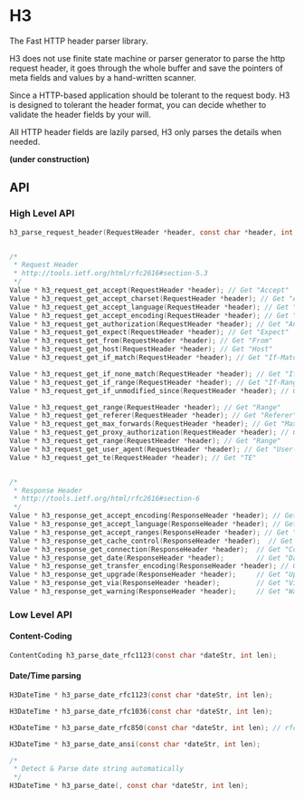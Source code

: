 H3
========

The Fast HTTP header parser library.

H3 does not use finite state machine or parser generator to parse the http request header, it goes through the whole buffer and save the pointers of meta fields and values by a hand-written scanner.

Since a HTTP-based application should be tolerant to the request body. H3 is designed to tolerant the header format, you can decide whether to validate the header fields by your will.

All HTTP header fields are lazily parsed, H3 only parses the details when needed.


**(under construction)**


API
-----

### High Level API

```c
h3_parse_request_header(RequestHeader *header, const char *header, int len);


/*
 * Request Header
 * http://tools.ietf.org/html/rfc2616#section-5.3
 */
Value * h3_request_get_accept(RequestHeader *header); // Get "Accept"
Value * h3_request_get_accept_charset(RequestHeader *header); // Get "Accept-Charset"
Value * h3_request_get_accept_language(RequestHeader *header); // Get "Accept-Language"
Value * h3_request_get_accept_encoding(RequestHeader *header); // Get "Accept-Encoding"
Value * h3_request_get_authorization(RequestHeader *header); // Get "Authorization"
Value * h3_request_get_expect(RequestHeader *header); // Get "Expect"
Value * h3_request_get_from(RequestHeader *header); // Get "From"
Value * h3_request_get_host(RequestHeader *header); // Get "Host"
Value * h3_request_get_if_match(RequestHeader *header); // Get "If-Match"

Value * h3_request_get_if_none_match(RequestHeader *header); // Get "If-None-Match"
Value * h3_request_get_if_range(RequestHeader *header); // Get "If-Range"
Value * h3_request_get_if_unmodified_since(RequestHeader *header); // Get "If-Unmodified-Since"

Value * h3_request_get_range(RequestHeader *header); // Get "Range"
Value * h3_request_get_referer(RequestHeader *header); // Get "Referer"
Value * h3_request_get_max_forwards(RequestHeader *header); // Get "Max-Forwards"
Value * h3_request_get_proxy_authorization(RequestHeader *header); // Get "Proxy-Authorization"
Value * h3_request_get_range(RequestHeader *header); // Get "Range"
Value * h3_request_get_user_agent(RequestHeader *header); // Get "User-Agent"
Value * h3_request_get_te(RequestHeader *header); // Get "TE"


/* 
 * Response Header
 * http://tools.ietf.org/html/rfc2616#section-6
 */
Value * h3_response_get_accept_encoding(ResponseHeader *header); // Get "Accept-Encoding"
Value * h3_response_get_accept_language(ResponseHeader *header); // Get "Accept-Language"
Value * h3_response_get_accept_ranges(ResponseHeader *header); // Get "Accept-Ranges"
Value * h3_response_get_cache_control(ResponseHeader *header);  // Get "Cache-Control"
Value * h3_response_get_connection(ResponseHeader *header);  // Get "Connection"
Value * h3_response_get_date(ResponseHeader *header);        // Get "Date"
Value * h3_response_get_transfer_encoding(ResponseHeader *header); // Get "Transfer-Encoding"
Value * h3_response_get_upgrade(ResponseHeader *header);     // Get "Upgrade"
Value * h3_response_get_via(ResponseHeader *header);         // Get "Via"
Value * h3_response_get_warning(ResponseHeader *header);     // Get "Warning"
```

### Low Level API


#### Content-Coding

```c
ContentCoding h3_parse_date_rfc1123(const char *dateStr, int len);
```

#### Date/Time parsing

```c
H3DateTime * h3_parse_date_rfc1123(const char *dateStr, int len);

H3DateTime * h3_parse_date_rfc1036(const char *dateStr, int len);

H3DateTime * h3_parse_date_rfc850(const char *dateStr, int len); // rfc850 date format is replaced by rfc1036

H3DateTime * h3_parse_date_ansi(const char *dateStr, int len);

/*
 * Detect & Parse date string automatically
 */
H3DateTime * h3_parse_date(, const char *dateStr, int len);
```


